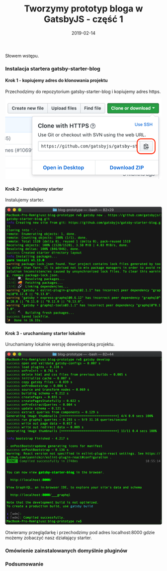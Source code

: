 ﻿---
title: Tworzymy prototyp bloga w GatsbyJS - część 1
date: '2019-02-14'
---

Słowem wstępu.
### Instalacja startera gatsby-starter-blog

#### Krok 1 - kopiujemy adres do klonowania projektu
Przechodzimy do repozytorium gatsby-starter-blog i kopiujemy adres https.

![gatsby repo addres](./cloning.png)

#### Krok 2 - instalujemy starter
Instalujemy starter.

![gatsby starter installation](./starter-installation.png)

#### Krok 3 - uruchamiamy starter lokalnie
Uruchamiamy lokalnie wersję deweloperską projektu.
 
![gatsby starter running](./gatsby-develop.png)

Otwieramy przeglądarkę i przechodzimy pod adres localhost:8000 gdzie możemy zobaczyć nasz działający starter.

### Omówienie zainstalowanych domyślnie pluginów

### Podsumowanie

